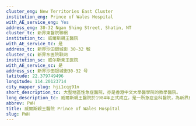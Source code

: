 ```yaml
---
cluster_eng: New Territories East Cluster
institution_eng: Prince of Wales Hospital
with_AE_service_eng: Yes
address_eng: 30-32 Ngan Shing Street, Shatin, NT
cluster_tc: 新界東醫院聯網
institution_tc: 威爾斯親王醫院
with_AE_service_tc: 是
address_tc: 新界沙田銀城街 30-32 號
cluster_sc: 新界东医院联网
institution_sc: 威尔斯亲王医院
with_AE_service_sc: 是
address_sc: 新界沙田银城街30-32 号
latitude: 22.379749496
longitude: 114.20123714
city_mapper_slug: hji1cqg91n
short_description_tc: 大型地區性急症醫院，亦是香港中文大學醫學院的教學醫院。
long_description_tc: 威爾斯親王醫院於1984年正式成立，是一所急症全科醫院，為新界東居民提供醫療服務。醫院同時設有包玉剛爵士癌症中心及包黃秀英女士兒童癌症中心，提供先進的癌症治療設施，推行癌症研究和教育；而賽馬會創傷及急症中心亦為受創傷及情況危急的病人提供綜合緊急醫療服務；醫院的專科門診為李嘉誠專科診所。此外，威爾斯親王醫院是香港中文大學醫學院的教學醫院，並附設產科學校為護士進行培訓。
abbrev: PWH
title: 威爾斯親王醫院 Prince of Wales Hospital
slug: PWH
---
```

